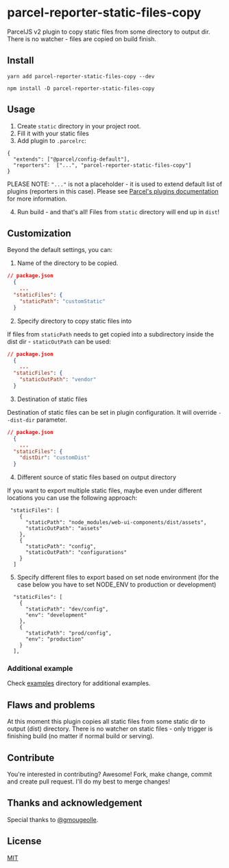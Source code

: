 # parcel-reporter-static-files-copy

ParcelJS v2 plugin to copy static files from some directory to output dir. There is no watcher -
files are copied on build finish.

## Install

```
yarn add parcel-reporter-static-files-copy --dev
```

```
npm install -D parcel-reporter-static-files-copy
```

## Usage

1. Create `static` directory in your project root.
2. Fill it with your static files
3. Add plugin to `.parcelrc`:

```
{
  "extends": ["@parcel/config-default"],
  "reporters":  ["...", "parcel-reporter-static-files-copy"]
}
```

PLEASE NOTE: `"..."` is not a placeholder - it is used to extend default list of
plugins (reporters in this case). Please see
[Parcel's plugins documentation](https://parceljs.org/features/plugins/#plugins) for more information.

4. Run build - and that's all! Files from `static` directory will end up in `dist`!

## Customization

Beyond the default settings, you can:

1. Name of the directory to be copied.

```json
// package.json
  {
	...
  "staticFiles": {
    "staticPath": "customStatic"
  }
```

2. Specify directory to copy static files into

If files from `staticPath` needs to get copied into a subdirectory inside the dist dir -
`staticOutPath` can be used:

```json
// package.json
  {
	...
  "staticFiles": {
    "staticOutPath": "vendor"
  }
```

3. Destination of static files

Destination of static files can be set in plugin configuration. It will override
`--dist-dir` parameter.

```json
// package.json
  {
	...
  "staticFiles": {
    "distDir": "customDist"
  }
```

4. Different source of static files based on output directory

If you want to export multiple static files, maybe even under different locations you can use the following approach:

```
 "staticFiles": [
    {
      "staticPath": "node_modules/web-ui-components/dist/assets",
      "staticOutPath": "assets"
    },
    {
      "staticPath": "config",
      "staticOutPath": "configurations"
    }
  ]
```

5. Specify different files to export based on set node environment
   (for the case below you have to set NODE_ENV to production or development)

```
  "staticFiles": [
    {
      "staticPath": "dev/config",
      "env": "development"
    },
    {
      "staticPath": "prod/config",
      "env": "production"
    }
  ],
```

### Additional example

Check [examples](https://github.com/elwin013/parcel-reporter-static-files-copy/tree/master/examples) directory for
additional examples.

## Flaws and problems

At this moment this plugin copies all static files from some static dir to output (dist) directory. There is no
watcher on static files - only trigger is finishing build (no matter if normal build or serving).

## Contribute

You're interested in contributing? Awesome! Fork, make change, commit and create pull request. I'll do my best to merge
changes!

## Thanks and acknowledgement

Special thanks to [@gmougeolle](https://github.com/gmougeolle/).

## License

[MIT](/LICENSE)
